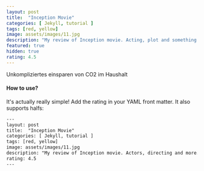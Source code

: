 ```yaml
---
layout: post
title:  "Inception Movie"
categories: [ Jekyll, tutorial ]
tags: [red, yellow]
image: assets/images/11.jpg
description: "My review of Inception movie. Acting, plot and something else in this short description."
featured: true
hidden: true
rating: 4.5
---
```


Unkompliziertes einsparen von CO2 im Haushalt

#### How to use?

It's actually really simple! Add the rating in your YAML front matter. It also supports halfs:

```html
---
layout: post
title:  "Inception Movie"
categories: [ Jekyll, tutorial ]
tags: [red, yellow]
image: assets/images/11.jpg
description: "My review of Inception movie. Actors, directing and more."
rating: 4.5
---
```
